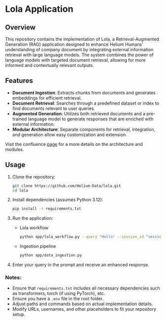 # Lola Application

## Overview

This repository contains the implementation of Lola, a Retrieval-Augmented Generation (RAG) application designed to enhance Helium Humans' understanding of company document by integrating external information retrieval with large language models. The system combines the power of language models with targeted document retrieval, allowing for more informed and contextually relevant outputs.

## Features

- **Document Ingestion**: Extracts chunks from documents and generates embeddings for efficient retrieval.
- **Document Retrieval**: Searches through a predefined dataset or index to find documents relevant to user queries.
- **Augmented Generation**: Utilizes both retrieved documents and a pre-trained language model to generate responses that are enriched with external information.
- **Modular Architecture**: Separate components for retrieval, integration, and generation allow easy customization and extension.

Visit the confluence [page](https://heliumhealth.atlassian.net/wiki/spaces/HDP/pages/2485616662/Lola+RAG+Architecture) for a more details on the architecture and modules.

## Usage

1. Clone the repository:
   ```bash
   git clone https://github.com/Helium-Data/lola.git
   cd lola
   ```

2. Install dependencies (assumes Python 3.12):
   ```bash
   pip install -r requirements.txt
   ```

3. Run the application:
   -  Lola workflow
      ```bash
      python app/lola_workflow.py --query "Hello" --session_id "session-123"
      ```
   - Ingestion pipeline
     ```bash
     python app/data_ingestion.py
     ```

4. Enter your query in the prompt and receive an enhanced response.


### Notes:

- Ensure that `requirements.txt` includes all necessary dependencies such as transformers, torch (if using PyTorch), etc.
- Ensure you have a `.env` file in the root folder.
- Adjust paths and commands based on actual implementation details.
- Modify URLs, usernames, and other placeholders to fit your repository setup.